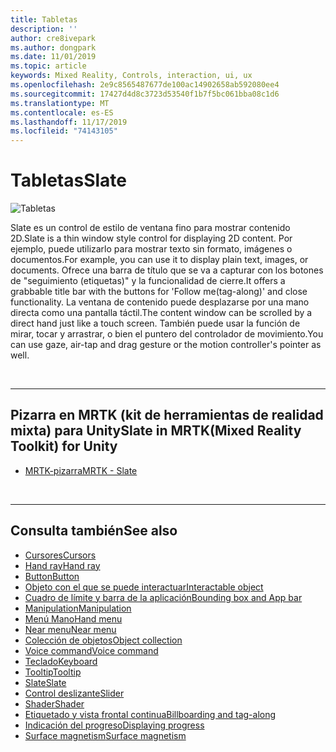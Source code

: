 ```yaml
---
title: Tabletas
description: ''
author: cre8ivepark
ms.author: dongpark
ms.date: 11/01/2019
ms.topic: article
keywords: Mixed Reality, Controls, interaction, ui, ux
ms.openlocfilehash: 2e9c8565487677de100ac14902658ab592080ee4
ms.sourcegitcommit: 17427d4d8c3723d53540f1b7f5bc061bba08c1d6
ms.translationtype: MT
ms.contentlocale: es-ES
ms.lasthandoff: 11/17/2019
ms.locfileid: "74143105"
---
```

# <a name="slate"></a><span data-ttu-id="d6d8d-103">Tabletas</span><span class="sxs-lookup"><span data-stu-id="d6d8d-103">Slate</span></span>

![Tabletas](images/UX/UX_Hero_Slate.jpg)

<span data-ttu-id="d6d8d-105">Slate es un control de estilo de ventana fino para mostrar contenido 2D.</span><span class="sxs-lookup"><span data-stu-id="d6d8d-105">Slate is a thin window style control for displaying 2D content.</span></span> <span data-ttu-id="d6d8d-106">Por ejemplo, puede utilizarlo para mostrar texto sin formato, imágenes o documentos.</span><span class="sxs-lookup"><span data-stu-id="d6d8d-106">For example, you can use it to display plain text, images, or documents.</span></span> <span data-ttu-id="d6d8d-107">Ofrece una barra de título que se va a capturar con los botones de "seguimiento (etiquetas)" y la funcionalidad de cierre.</span><span class="sxs-lookup"><span data-stu-id="d6d8d-107">It offers a grabbable title bar with the buttons for 'Follow me(tag-along)' and close functionality.</span></span> <span data-ttu-id="d6d8d-108">La ventana de contenido puede desplazarse por una mano directa como una pantalla táctil.</span><span class="sxs-lookup"><span data-stu-id="d6d8d-108">The content window can be scrolled by a direct hand just like a touch screen.</span></span> <span data-ttu-id="d6d8d-109">También puede usar la función de mirar, tocar y arrastrar, o bien el puntero del controlador de movimiento.</span><span class="sxs-lookup"><span data-stu-id="d6d8d-109">You can use gaze, air-tap and drag gesture or the motion controller's pointer as well.</span></span>

<br>

---

## <a name="slate-in-mrtkmixed-reality-toolkit-for-unity"></a><span data-ttu-id="d6d8d-110">Pizarra en MRTK (kit de herramientas de realidad mixta) para Unity</span><span class="sxs-lookup"><span data-stu-id="d6d8d-110">Slate in MRTK(Mixed Reality Toolkit) for Unity</span></span>

* [<span data-ttu-id="d6d8d-111">MRTK-pizarra</span><span class="sxs-lookup"><span data-stu-id="d6d8d-111">MRTK - Slate</span></span>](https://microsoft.github.io/MixedRealityToolkit-Unity/Documentation/README_Slate.html)

<br>

---

## <a name="see-also"></a><span data-ttu-id="d6d8d-112">Consulta también</span><span class="sxs-lookup"><span data-stu-id="d6d8d-112">See also</span></span>

* [<span data-ttu-id="d6d8d-113">Cursores</span><span class="sxs-lookup"><span data-stu-id="d6d8d-113">Cursors</span></span>](cursors.md)
* [<span data-ttu-id="d6d8d-114">Hand ray</span><span class="sxs-lookup"><span data-stu-id="d6d8d-114">Hand ray</span></span>](point-and-commit.md)
* [<span data-ttu-id="d6d8d-115">Button</span><span class="sxs-lookup"><span data-stu-id="d6d8d-115">Button</span></span>](button.md)
* [<span data-ttu-id="d6d8d-116">Objeto con el que se puede interactuar</span><span class="sxs-lookup"><span data-stu-id="d6d8d-116">Interactable object</span></span>](interactable-object.md)
* [<span data-ttu-id="d6d8d-117">Cuadro de límite y barra de la aplicación</span><span class="sxs-lookup"><span data-stu-id="d6d8d-117">Bounding box and App bar</span></span>](app-bar-and-bounding-box.md)
* [<span data-ttu-id="d6d8d-118">Manipulation</span><span class="sxs-lookup"><span data-stu-id="d6d8d-118">Manipulation</span></span>](direct-manipulation.md)
* [<span data-ttu-id="d6d8d-119">Menú Mano</span><span class="sxs-lookup"><span data-stu-id="d6d8d-119">Hand menu</span></span>](hand-menu.md)
* [<span data-ttu-id="d6d8d-120">Near menu</span><span class="sxs-lookup"><span data-stu-id="d6d8d-120">Near menu</span></span>](near-menu.md)
* [<span data-ttu-id="d6d8d-121">Colección de objetos</span><span class="sxs-lookup"><span data-stu-id="d6d8d-121">Object collection</span></span>](object-collection.md)
* [<span data-ttu-id="d6d8d-122">Voice command</span><span class="sxs-lookup"><span data-stu-id="d6d8d-122">Voice command</span></span>](voice-input.md)
* [<span data-ttu-id="d6d8d-123">Teclado</span><span class="sxs-lookup"><span data-stu-id="d6d8d-123">Keyboard</span></span>](keyboard.md)
* [<span data-ttu-id="d6d8d-124">Tooltip</span><span class="sxs-lookup"><span data-stu-id="d6d8d-124">Tooltip</span></span>](tooltip.md)
* [<span data-ttu-id="d6d8d-125">Slate</span><span class="sxs-lookup"><span data-stu-id="d6d8d-125">Slate</span></span>](slate.md)
* [<span data-ttu-id="d6d8d-126">Control deslizante</span><span class="sxs-lookup"><span data-stu-id="d6d8d-126">Slider</span></span>](slider.md)
* [<span data-ttu-id="d6d8d-127">Shader</span><span class="sxs-lookup"><span data-stu-id="d6d8d-127">Shader</span></span>](shader.md)
* [<span data-ttu-id="d6d8d-128">Etiquetado y vista frontal continua</span><span class="sxs-lookup"><span data-stu-id="d6d8d-128">Billboarding and tag-along</span></span>](billboarding-and-tag-along.md)
* [<span data-ttu-id="d6d8d-129">Indicación del progreso</span><span class="sxs-lookup"><span data-stu-id="d6d8d-129">Displaying progress</span></span>](progress.md)
* [<span data-ttu-id="d6d8d-130">Surface magnetism</span><span class="sxs-lookup"><span data-stu-id="d6d8d-130">Surface magnetism</span></span>](surface-magnetism.md)
